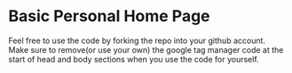 # Basic Personal Home Page
Feel free to use the code by forking the repo into your github account.  
Make sure to remove(or use your own) the google tag manager code at the start of head and body sections when you use the code for yourself.
